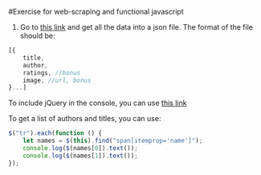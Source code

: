 #Exercise for web-scraping and functional javascript

1. Go to [this link](https://www.goodreads.com/list/show/264.Books_That_Everyone_Should_Read_At_Least_Once) and get all the data into a json file. The format of the file should be:

```javascript
[{
    title,
    author,
    ratings, //bonus
    image, //url, bonus
}...]
```


To include jQuery in the console, you can use [this link](http://stackoverflow.com/questions/7474354/include-jquery-in-the-javascript-console)

To get a list of authors and titles, you can use:

```javascript
$("tr").each(function () {
    let names = $(this).find("span[itemprop='name']");
    console.log($(names[0]).text());
    console.log($(names[1]).text());
});
```
